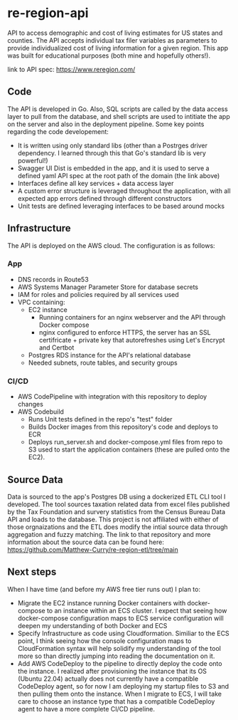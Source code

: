 # re-region-api
API to access demographic and cost of living estimates for US states and counties. The API accepts individual tax filer variables as parameters to provide individualized cost of living information for a given region. This app was built for educational purposes (both mine and hopefully others!).

link to API spec: https://www.reregion.com/

## Code
The API is developed in Go. Also, SQL scripts are called by the data access layer to pull from the database, and shell scripts are used to intitiate the app on the server and also in the deployment pipeline. Some key points regarding the code developement:
* It is written using only standard libs (other than a Postrges driver dependency. I learned through this that Go's standard lib is very powerful!)
* Swagger UI Dist is embedded in the app, and it is used to serve a defined yaml API spec at the root path of the domain (the link above)
* Interfaces define all key services + data access layer
* A custom error structure is leveraged throughout the application, with all expected app errors defined through different constructors
* Unit tests are defined leveraging interfaces to be based around mocks

## Infrastructure
The API is deployed on the AWS cloud. The configuration is as follows:
 ### App
  * DNS records in Route53
  * AWS Systems Manager Parameter Store for database secrets
  * IAM for roles and policies required by all services used
  * VPC containing:
    * EC2 instance
       * Running containers for an nginx webserver and the API through Docker compose
       * nginx configured to enforce HTTPS, the server has an SSL certifricate + private key that autorefreshes using Let's Encrypt and Certbot
    * Postgres RDS instance for the API's relational database
    * Needed subnets, route tables, and security groups
 ### CI/CD
  * AWS CodePipeline with integration with this repository to deploy changes
  * AWS Codebuild 
     * Runs Unit tests defined in the repo's "test" folder
     * Builds Docker images from this repository's code and deploys to ECR
     * Deploys run_server.sh and docker-compose.yml files from repo to S3 used to start the application containers (these are pulled onto the EC2).

## Source Data
Data is sourced to the app's Postgres DB using a dockerized ETL CLI tool I developed. The tool sources taxation related data from excel files published by the Tax Foundation and survery statistics from the Census Bureau Data API and loads to the database. This project is not affiliated with either of those orgnaizations and the ETL does modify the intial source data through aggregation and fuzzy matching. The link to that repository and more information about the source data can be found here: https://github.com/Matthew-Curry/re-region-etl/tree/main

## Next steps
When I have time (and before my AWS free tier runs out) I plan to:
* Migrate the EC2 instance running Docker containers with docker-compose to an instance within an ECS cluster. I expect that seeing how docker-compose configuration maps to ECS service configuration will deepen my understanding of both Docker and ECS
* Specify Infrastructure as code using Cloudformation. Similiar to the ECS point, I think seeing how the console configuration maps to CloudFormation syntax will help solidify my understanding of the tool more so than directly jumping into reading the documentation on it.
* Add AWS CodeDeploy to the pipeline to directly deploy the code onto the instance. I realized after provisioning the instance that its OS (Ubuntu 22.04) actually does not currently have a compatible CodeDeploy agent, so for now I am deploying my startup files to S3 and then pulling them onto the instance. When I migrate to ECS, I will take care to choose an instance type that has a compatible CodeDeploy agent to have a more complete CI/CD pipeline.
